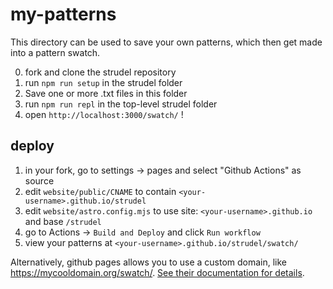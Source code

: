 # my-patterns

This directory can be used to save your own patterns, which then get
made into a pattern swatch.

0. fork and clone the strudel repository
1. run `npm run setup` in the strudel folder
1. Save one or more .txt files in this folder
2. run `npm run repl` in the top-level strudel folder
3. open `http://localhost:3000/swatch/` !

## deploy

1. in your fork, go to settings -> pages and select "Github Actions" as source
2. edit `website/public/CNAME` to contain `<your-username>.github.io/strudel`
3. edit `website/astro.config.mjs` to use site: `<your-username>.github.io` and base `/strudel`
4. go to Actions -> `Build and Deploy` and click `Run workflow`
5. view your patterns at `<your-username>.github.io/strudel/swatch/`

Alternatively, github pages allows you to use a custom domain, like https://mycooldomain.org/swatch/. [See their documentation for details](https://docs.github.com/en/pages/configuring-a-custom-domain-for-your-github-pages-site).
